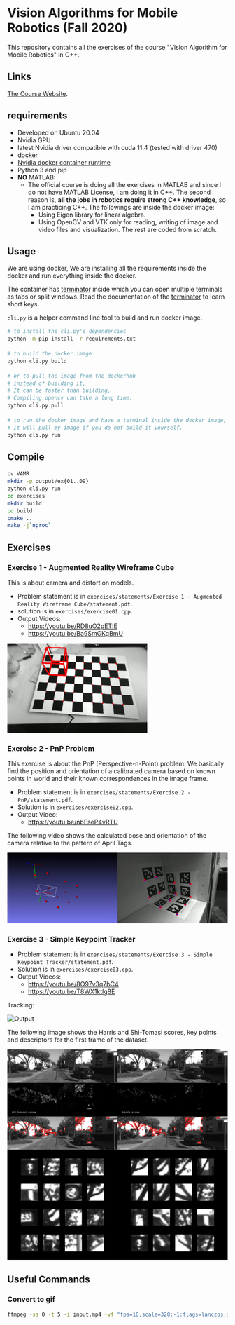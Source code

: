 # Vision Algorithms for Mobile Robotics (Fall 2020)

This repository contains all the exercises of the course "Vision Algorithm for Mobile Robotics" in C++.

## Links

[The Course Website](http://rpg.ifi.uzh.ch/teaching2020.html).

## requirements

- Developed on Ubuntu 20.04
- Nvidia GPU
- latest Nvidia driver compatible with cuda 11.4 (tested with driver 470)
- docker
- [Nvidia docker container runtime](https://docs.nvidia.com/datacenter/cloud-native/container-toolkit/install-guide.html#)
- Python 3 and pip
- **NO** MATLAB:
  - The official course is doing all the exercises in MATLAB and since I do not have MATLAB License, I am doing it in C++. The second reason is, **all the jobs in robotics require strong C++ knowledge**, so I am practicing C++.
  The followings are inside the docker image:
    - Using Eigen library for linear algebra.
    - Using OpenCV and VTK only for reading, writing of image and video files and visualization. The rest are coded from scratch.

## Usage

We are using docker, We are installing all the requirements inside the docker and run everything inside the docker.

The container has [terminator](https://terminator-gtk3.readthedocs.io/en/latest/) inside which you can open multiple terminals
as tabs or split windows. Read the documentation of the [terminator](https://terminator-gtk3.readthedocs.io/en/latest/) to learn short keys.

`cli.py` is a helper command line tool to build and run docker image.

```sh
# to install the cli.py's dependencies
python -m pip install -r requirements.txt

# to build the docker image
python cli.py build

# or to pull the image from the dockerhub
# instead of building it,
# It can be faster than building,
# Compiling opencv can take a long time.
python cli.py pull

# to run the docker image and have a terminal inside the docker image, we compile everything in the container
# It will pull my image if you do not build it yourself.
python cli.py run
```

## Compile

```bash
cv VAMR
mkdir -p output/ex{01..09}
python cli.py run
cd exercises
mkdir build
cd build
cmake ..
make -j`nproc`
```

## Exercises

### Exercise 1 - Augmented Reality Wireframe Cube

This is about camera and distortion models.
- Problem statement is in `exercises/statements/Exercise 1 - Augmented Reality Wireframe Cube/statement.pdf`.
- solution is in `exercises/exercise01.cpp`.
- Output Videos:
  - https://youtu.be/RD8uO2pETIE
  - https://youtu.be/Ba9SmGKgBmU


![Output](exercises/statements/outputs/ex01.gif)


### Exercise 2 - PnP Problem

This exercise is about the PnP (Perspective-n-Point) problem. We basically find the position and orientation of a calibrated camera based on known points in world and their known correspondences in the image frame.
- Problem statement is in `exercises/statements/Exercise 2 - PnP/statement.pdf`.
- Solution is in `exercises/exercise02.cpp`.
- Output Video:
  - https://youtu.be/nbFseP4vRTU

The following video shows the calculated pose and orientation of the camera relative to the pattern of April Tags.

![Output](exercises/statements/outputs/ex02.gif)

### Exercise 3 - Simple Keypoint Tracker

- Problem statement is in `exercises/statements/Exercise 3 - Simple Keypoint Tracker/statement.pdf`.
- Solution is in `exercises/exercise03.cpp`.
- Output Videos:
  - https://youtu.be/8O97v3q7bC4
  - https://youtu.be/T8WX1ktlg8E

Tracking:

![Output](exercises/statements/outputs/ex03-tracking.gif)

The following image shows the Harris and Shi-Tomasi scores, key points and descriptors for the first frame of the dataset.

![Output](exercises/statements/outputs/ex03-harris_shitomasi.png)


## Useful Commands

### Convert to gif

```bash
ffmpeg -ss 0 -t 5 -i input.mp4 -vf "fps=10,scale=320:-1:flags=lanczos,split[s0][s1];[s0]palettegen[p];[s1][p]paletteuse" -loop 0 output.gif
```
